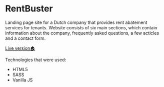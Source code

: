 # RentBuster

Landing page site for a Dutch company that provides rent abatement services for tenants.
Website consists of six main sections, which contain information about the company, frequently asked questions, a few acticles and a contact form.

<a href='https://lifeconsciousness.github.io/RentBuster/' target='_blank'>Live version🏠<a/>

Technologies that were used:
<ul>
  <li>HTML5</li>
  <li>SASS</li>
  <li>Vanilla JS</li>
</ul> 
